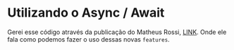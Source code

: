 # Utilizando o Async / Await

Gerei esse código através da publicação do Matheus Rossi, [LINK](https://medium.com/matheus-rossi/aprenda-async-await-na-pr%C3%A1tica-de-forma-simples-e6eb29813ec2). Onde ele fala como podemos fazer o uso dessas novas `features`. 